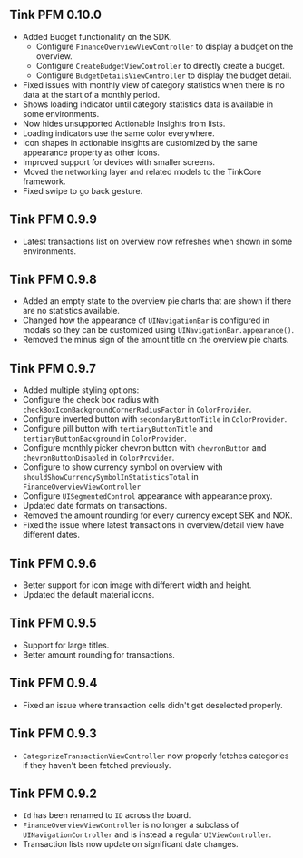 ## Tink PFM 0.10.0
- Added Budget functionality on the SDK.
	- Configure `FinanceOverviewViewController` to display a budget on the overview.
	- Configure `CreateBudgetViewController` to directly create a budget.
	- Configure `BudgetDetailsViewController` to display the budget detail.
- Fixed issues with monthly view of category statistics when there is no data at the start of a monthly period.
- Shows loading indicator until category statistics data is available in some environments.
- Now hides unsupported Actionable Insights from lists.
- Loading indicators use the same color everywhere.
- Icon shapes in actionable insights are customized by the same appearance property as other icons.
- Improved support for devices with smaller screens.
- Moved the networking layer and related models to the TinkCore framework.
- Fixed swipe to go back gesture.

## Tink PFM 0.9.9
- Latest transactions list on overview now refreshes when shown in some environments.

## Tink PFM 0.9.8
- Added an empty state to the overview pie charts that are shown if there are no statistics available. 
- Changed how the appearance of `UINavigationBar` is configured in modals so they can be customized using `UINavigationBar.appearance()`.
- Removed the minus sign of the amount title on the overview pie charts. 

## Tink PFM 0.9.7
- Added multiple styling options: 
- Configure the check box radius with `checkBoxIconBackgroundCornerRadiusFactor` in `ColorProvider`.
- Configure inverted button with `secondaryButtonTitle` in `ColorProvider`.
- Configure pill button with `tertiaryButtonTitle` and `tertiaryButtonBackground` in `ColorProvider`.
- Configure monthly picker chevron button with `chevronButton` and `chevronButtonDisabled` in `ColorProvider`.
- Configure to show currency symbol on overview with `shouldShowCurrencySymbolInStatisticsTotal` in `FinanceOverviewViewController`
- Configure `UISegmentedControl` appearance with appearance proxy.
- Updated date formats on transactions.
- Removed the amount rounding for every currency except SEK and NOK.
- Fixed the issue where latest transactions in overview/detail view have different dates.

## Tink PFM 0.9.6
- Better support for icon image with different width and height.
- Updated the default material icons.

## Tink PFM 0.9.5
- Support for large titles.
- Better amount rounding for transactions.

## Tink PFM 0.9.4
- Fixed an issue where transaction cells didn't get deselected properly.

## Tink PFM 0.9.3
- `CategorizeTransactionViewController` now properly fetches categories if they haven't been fetched previously.

## Tink PFM 0.9.2
- `Id` has been renamed to `ID` across the board.
- `FinanceOverviewViewController` is no longer a subclass of `UINavigationController` and is instead a regular `UIViewController`. 
- Transaction lists now update on significant date changes.
